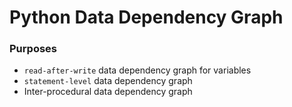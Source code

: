 # Python Data Dependency Graph

### Purposes

- `read-after-write` data dependency graph for variables
- `statement-level` data dependency graph
- Inter-procedural data dependency graph
